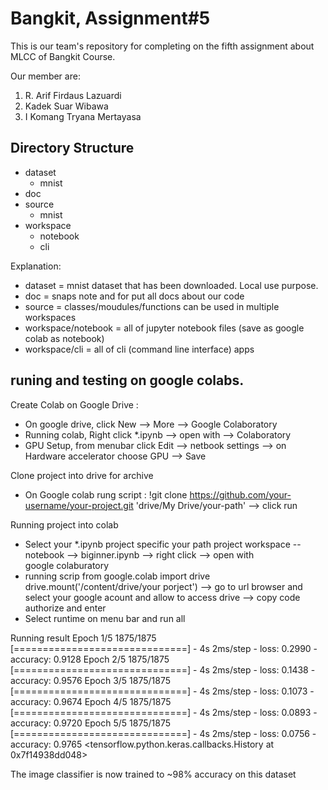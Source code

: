 # Bangkit, Assignment#5
This is our team's repository for completing on the fifth assignment about MLCC of Bangkit Course.

Our member are:
1. R. Arif Firdaus Lazuardi
2. Kadek Suar Wibawa
3. I Komang Tryana Mertayasa

## Directory Structure 
- dataset
  - mnist
- doc
- source
  - mnist
- workspace
  - notebook
  - cli

Explanation:
- dataset = mnist dataset that has been downloaded. Local use purpose.
- doc = snaps note and for put all docs about our code
- source = classes/moudules/functions can be used in multiple workspaces
- workspace/notebook = all of jupyter notebook files (save as google colab as notebook)
- workspace/cli = all of cli (command line interface) apps


## runing and testing on google colabs.
Create Colab on Google Drive :
 - On google drive, click New --> More --> Google Colaboratory 
 - Running colab, Right click *.ipynb --> open with --> Colaboratory 
 - GPU Setup, from menubar click Edit --> netbook settings --> on Hardware accelerator choose GPU --> Save

Clone project into drive for archive
 - On Google colab rung script : !git clone https://github.com/your-username/your-project.git 'drive/My Drive/your-path' --> click run
 
Running project into colab
 - Select your *.ipynb project specific your path project workspace -- notebook --> biginner.ipynb --> right click --> open with     
   google colaburatory
 - running scrip from google.colab import drive drive.mount('/content/drive/your porject') --> go to url browser and select your google    acount and allow to access drive --> copy code authorize and enter
 - Select runtime on menu bar and run all

Running result
Epoch 1/5
1875/1875 [==============================] - 4s 2ms/step - loss: 0.2990 - accuracy: 0.9128
Epoch 2/5
1875/1875 [==============================] - 4s 2ms/step - loss: 0.1438 - accuracy: 0.9576
Epoch 3/5
1875/1875 [==============================] - 4s 2ms/step - loss: 0.1073 - accuracy: 0.9674
Epoch 4/5
1875/1875 [==============================] - 4s 2ms/step - loss: 0.0893 - accuracy: 0.9720
Epoch 5/5
1875/1875 [==============================] - 4s 2ms/step - loss: 0.0756 - accuracy: 0.9765
<tensorflow.python.keras.callbacks.History at 0x7f14938dd048>

The image classifier is now trained to ~98% accuracy on this dataset


